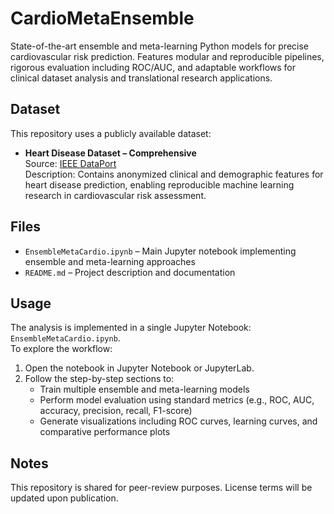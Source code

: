 # CardioMetaEnsemble
State-of-the-art ensemble and meta-learning Python models for precise cardiovascular risk prediction. Features modular and reproducible pipelines, rigorous evaluation including ROC/AUC, and adaptable workflows for clinical dataset analysis and translational research applications.

## Dataset

This repository uses a publicly available dataset:  

- **Heart Disease Dataset – Comprehensive**  
  Source: [IEEE DataPort](https://ieee-dataport.org/open-access/heart-disease-dataset-comprehensive)  
  Description: Contains anonymized clinical and demographic features for heart disease prediction, enabling reproducible machine learning research in cardiovascular risk assessment.  

## Files

- `EnsembleMetaCardio.ipynb` – Main Jupyter notebook implementing ensemble and meta-learning approaches  
- `README.md` – Project description and documentation  

## Usage

The analysis is implemented in a single Jupyter Notebook: `EnsembleMetaCardio.ipynb`.  
To explore the workflow:  

1. Open the notebook in Jupyter Notebook or JupyterLab.  
2. Follow the step-by-step sections to:  
   - Train multiple ensemble and meta-learning models  
   - Perform model evaluation using standard metrics (e.g., ROC, AUC, accuracy, precision, recall, F1-score)  
   - Generate visualizations including ROC curves, learning curves, and comparative performance plots

## Notes
This repository is shared for peer-review purposes. License terms will be updated upon publication.
